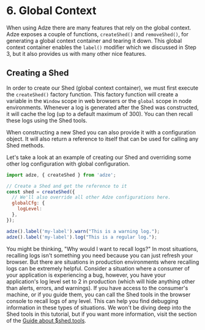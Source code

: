 # 6. Global Context

When using Adze there are many features that rely on the global context. Adze exposes a couple of functions, `createShed()` and `removeShed()`, for generating a global context container and tearing it down. This global context container enables the `label()` modifier which we discussed in Step 3, but it also provides us with many other nice features.

## Creating a Shed

In order to create our Shed (global context container), we must first execute the `createShed()` factory function. This factory function will create a variable in the `Window` scope in web browsers or the `global` scope in node environments. Whenever a log is generated after the Shed was constructed, it will cache the log (up to a default maximum of 300). You can then recall these logs using the Shed tools.

When constructing a new Shed you can also provide it with a configuration object. It will also return a reference to itself that can be used for calling any Shed methods.

Let's take a look at an example of creating our Shed and overriding some other log configuration with global configuration.

```javascript
import adze, { createShed } from 'adze';

// Create a Shed and get the reference to it
const shed = createShed({
  // We'll also override all other Adze configurations here.
  globalCfg: {
    logLevel: 
  },
});

adze().label('my-label').warn("This is a warning log.");
adze().label('my-label').log("This is a regular log.");
```


You might be thinking, "Why would I want to recall logs?" In most situations, recalling logs isn't something you need because you can just refresh your browser. But there are situations in production environments where recalling logs can be extremely helpful. Consider a situation where a consumer of your application is experiencing a bug, however, you have your application's log level set to 2 in production (which will hide anything other than alerts, errors, and warnings). If you have access to the consumer's machine, or if you guide them, you can call the Shed tools in the browser console to recall logs of any level. This can help you find debugging information in these types of situations. We won't be diving deep into the Shed tools in this tutorial, but if you want more information, visit the section of the [Guide about $shed.tools](https://adzejs.com/guide/using-shed.html#shed-tools).

